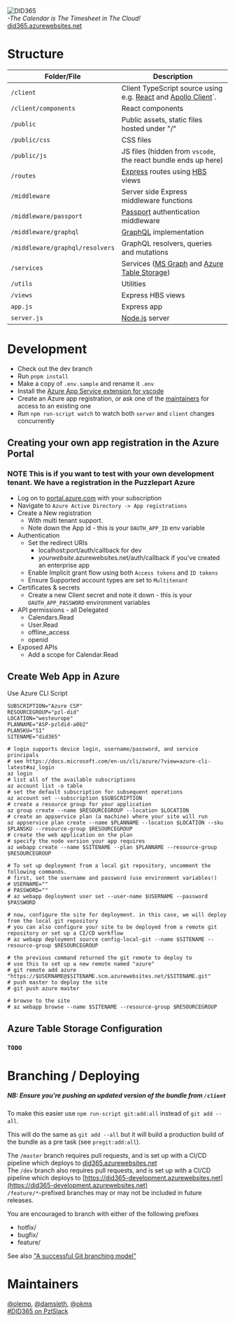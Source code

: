 ![DID365](https://bitbucket-assetroot.s3.amazonaws.com/c/photos/2019/Nov/24/3199596412-11-pzl-did365-logo_avatar.png)  
_-The Calendar is The Timesheet in The Cloud!_  
[did365.azurewebsites.net](https://did365.azurewebsites.net)  


# Structure #

Folder/File | Description
--- | --- | 
`/client` | Client TypeScript source using e.g. [React](https://reactjs.org/) and [Apollo Client](https://www.apollographql.com/docs/react/)`.
`/client/components` | React components
`/public` | Public assets, static files hosted under "/"
`/public/css` | CSS files
`/public/js` | JS files (hidden from `vscode`, the react bundle ends up here)
`/routes` | [Express](https://expressjs.com/) routes using [HBS](https://handlebarsjs.com/) views
`/middleware` | Server side Express middleware functions
`/middleware/passport` | [Passport](http://www.passportjs.org/) authentication middleware
`/middleware/graphql` | [GraphQL](https://github.com/graphql/graphql-js/) implementation
`/middleware/graphql/resolvers` | GraphQL resolvers, queries and mutations
`/services` | Services ([MS Graph](https://developer.microsoft.com/en-us/graph) and [Azure Table Storage](https://azure.microsoft.com/en-us/services/storage/tables/))
`/utils` | Utilities
`/views` | Express HBS views
`app.js` | Express app
`server.js` | [Node.js](http://nodejs.org/) server  
 
# Development #

* Check out the dev branch
* Run `pnpm install`
* Make a copy of `.env.sample` and rename it `.env`
* Install the [Azure App Service extension for vscode](https://marketplace.visualstudio.com/items?itemName=ms-azuretools.vscode-azureappservice)
* Create an Azure app registration, or ask one of the [maintainers](#maintainers) for access to an existing one
* Run `npm run-script watch` to watch both `server` and `client` changes concurrently  

## Creating your own app registration in the Azure Portal ##

### **NOTE** This is if you want to test with your own development tenant. We have a registration in the Puzzlepart Azure ###

*  Log on to [portal.azure.com](https://portal.azure.com) with your subscription
*  Navigate to `Azure Active Directory -> App registrations`
*  Create a New registration 
   *  With multi tenant support.
   *  Note down the App id - this is your `OAUTH_APP_ID` env variable
*  Authentication
   *  Set the redirect URIs 
      *  localhost:port/auth/callback for dev
      *  _yourwebsite_.azurewebsites.net/auth/callback if you've created an enterprise app
   *  Enable Implicit grant flow using both `Access tokens` and `ID tokens`
   *  Ensure Supported account types are set to `Multitenant`
*  Certificates & secrets
   *  Create a new Client secret and note it down - this is your `OAUTH_APP_PASSWORD` environment variables
* API permissions - all Delegated
    * Calendars.Read
    * User.Read
    * offline_access
    * openid
* Exposed APIs
  * Add a scope for Calendar.Read

## Create Web App in Azure ##

Use Azure CLI Script

```cli
SUBSCRIPTION="Azure CSP"
RESOURCEGROUP="pzl-did"
LOCATION="westeurope"
PLANNAME="ASP-pzldid-a0b2"
PLANSKU="S1"
SITENAME="did365"

# login supports device login, username/password, and service principals
# see https://docs.microsoft.com/en-us/cli/azure/?view=azure-cli-latest#az_login
az login
# list all of the available subscriptions
az account list -o table
# set the default subscription for subsequent operations
az account set --subscription $SUBSCRIPTION
# create a resource group for your application
az group create --name $RESOURCEGROUP --location $LOCATION
# create an appservice plan (a machine) where your site will run
az appservice plan create --name $PLANNAME --location $LOCATION --sku $PLANSKU --resource-group $RESOURCEGROUP
# create the web application on the plan
# specify the node version your app requires
az webapp create --name $SITENAME --plan $PLANNAME --resource-group $RESOURCEGROUP

# To set up deployment from a local git repository, uncomment the following commands.
# first, set the username and password (use environment variables!)
# USERNAME=""
# PASSWORD=""
# az webapp deployment user set --user-name $USERNAME --password $PASSWORD

# now, configure the site for deployment. in this case, we will deploy from the local git repository
# you can also configure your site to be deployed from a remote git repository or set up a CI/CD workflow
# az webapp deployment source config-local-git --name $SITENAME --resource-group $RESOURCEGROUP

# the previous command returned the git remote to deploy to
# use this to set up a new remote named "azure"
# git remote add azure "https://$USERNAME@$SITENAME.scm.azurewebsites.net/$SITENAME.git"
# push master to deploy the site
# git push azure master

# browse to the site
# az webapp browse --name $SITENAME --resource-group $RESOURCEGROUP
```

## Azure Table Storage Configuration ##

### `TODO`

# Branching / Deploying #
##### NB: Ensure you're pushing an updated version of the bundle from `/client` #####

To make this easier use `npm run-script git:add:all` instead of `git add --all`.

This will do the same as `git add --all` but it will build a production build of the bundle as a pre task (see `pregit:add:all`).


The `/master` branch requires pull requests, and is set up with a CI/CD pipeline which deploys to [did365.azurewebsites.net](https://did365.azurewebsites.net)  
The `/dev` branch also requires pull requests, and is set up with a CI/CD pipeline which deploys to [https://did365-development.azurewebsites.net](https://did365-development.azurewebsites.net)  
`/feature/*`-prefixed branches may or may not be included in future releases.

You are encouraged to branch with either of the following prefixes  
*  hotfix/
*  bugfix/
*  feature/

See also ["A successful Git branching model"](https://nvie.com/posts/a-successful-git-branching-model/)


# Maintainers #

[@olemp](https://app.slack.com/client/T03QM007Y/D03QK7951), [@damsleth](https://app.slack.com/client/T03QM007Y/D1HRA2U4E), [@okms](https://app.slack.com/client/T03QM007Y/D03QN3XCH)  
[#DID365 on PzlSlack](https://app.slack.com/client/T03QM007Y/GQK65AT0S)
